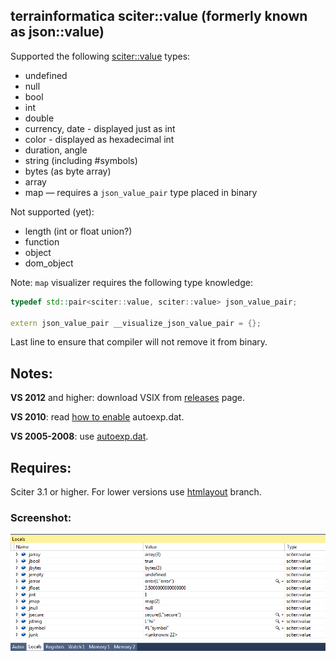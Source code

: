 ## terrainformatica sciter::value (formerly known as json::value)

Supported the following [sciter::value](http://terrainformatica.com/forums/topic.php?id=670) types:

* undefined
* null
* bool
* int
* double
* currency, date - displayed just as int
* color - displayed as hexadecimal int
* duration, angle
* string (including #symbols)
* bytes (as byte array)
* array
* map — requires a `json_value_pair` type placed in binary


Not supported (yet):

* length (int or float union?)
* function
* object
* dom_object


Note: `map` visualizer requires the following type knowledge:

```cpp
typedef std::pair<sciter::value, sciter::value> json_value_pair;

extern json_value_pair __visualize_json_value_pair = {};
```

Last line to ensure that compiler will not remove it from binary.

## Notes:

**VS 2012** and higher: download VSIX from [releases](https://github.com/pravic/json-value-visualizer/releases) page.

**VS 2010**: read [how to enable](http://stackoverflow.com/a/21008426/736762) autoexp.dat.

**VS 2005-2008**: use [autoexp.dat](autoexp.dat.txt).



## Requires:

Sciter 3.1 or higher. For lower versions use [htmlayout](https://github.com/pravic/json-value-visualizer/tree/htmlayout) branch.


### Screenshot:

![Debug screenshot](sciter-value.png)
